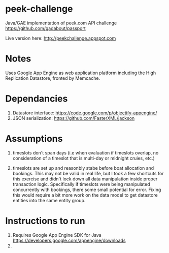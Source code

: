 peek-challenge
==============

Java/GAE implementation of peek.com API challenge https://github.com/gadabout/passport

Live version here: http://peekchallenge.appspot.com

Notes
===========
Uses Google App Engine as web application platform including the High Replication Datastore, fronted by Memcache. 

Dependancies
==============================
1. Datastore interface: https://code.google.com/p/objectify-appengine/
2. JSON serialization: https://github.com/FasterXML/jackson

Assumptions
===========
1. timeslots don't span days (i.e when evaluation if timeslots overlap, no consideration of a timeslot that is multi-day or midnight cruies, etc.)

2. timeslots are set up and reasonbly stabe before boat allocation and bookings. This may not be valid in real life, but I took a few shortcuts for this exercise and didn't lock down all data manipulation inside proper transaction logic. Specifically if timeslots were being manipulated concurrently with bookings, there some small potential for error. Fixing this would require a bit more work on the data model to get datastore entities into the same entity group.

Instructions to run
==================

1. Requires Google App Engine SDK for Java https://developers.google.com/appengine/downloads
2. 
